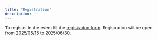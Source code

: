 ```yaml
---
title: "Registration"
description: ""
---
```


To register in the event fill the [registration form](https://forms.gle/22FFzBZT4Jf5oqzt9). Registration will be open from 2025/05/15 to 2025/06/30.
